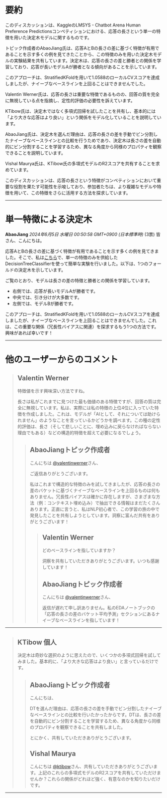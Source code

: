 # 要約 
このディスカッションは、KaggleのLMSYS - Chatbot Arena Human Preference Predictionsコンペティションにおける、応答の長さという単一の特徴を用いた決定木モデルに関するものです。

トピック作成者のAbaoJiang氏は、応答AとBの長さの差に基づく特徴が有用であることを示す多くの例を見てきたことから、この特徴のみを用いた決定木モデルの実験結果を共有しています。決定木は、応答の長さの差と勝者との関係を学習しており、応答が長いモデルAが勝者となる傾向があることを示しています。

このアプローチは、StratifiedKFoldを用いて1.0588のローカルCVスコアを達成しましたが、ナイーブなベースラインを上回ることはできませんでした。

Valentin Werner氏は、応答の長さは重要な特徴であるものの、回答の質を完全に無視している点を指摘し、定性的評価の必要性を訴えています。

KTibow氏は、決定木ではなく多項式回帰を試したことを共有し、基本的には「より大きな応答はより良い」という関係をモデル化していることを説明しています。

AbaoJiang氏は、決定木を選んだ理由は、応答の長さの差を手動でビン分割したナイーブなベースラインとの比較を行うためであり、決定木は長さの差を自動的にビン分割することを学習するため、異なる角度から同様のプロパティを観察できることを説明しています。

Vishal Maurya氏は、KTibow氏の多項式モデルのR2スコアを共有することを求めています。

このディスカッションは、応答の長さという特徴がコンペティションにおいて重要な役割を果たす可能性を示唆しており、参加者たちは、より複雑なモデルや特徴を用いて、この特徴をさらに活用する方法を探求しています。


---
# 単一特徴による決定木
**AbaoJiang** *2024年6月5日 水曜日 00:50:58 GMT+0900 (日本標準時)* (3票)
皆さん、こんにちは。

応答AとBの長さの差に基づく特徴が有用であることを示す多くの例を見てきました。そこで、私は[こちら](https://www.kaggle.com/code/abaojiang/lmsys-detailed-eda?scriptVersionId=181492294)で、単一の特徴のみを供給したDecisionTreeClassifierを使って簡単な実験を行いました。以下は、1つのフォールドの決定木を示しています。

[](https://postimg.cc/Y4YBzCJS)

ご覧のとおり、モデルは長さの差の特徴と勝者との関係を学習しています。

* 右側では、応答が長いモデルAが勝者です。
* 中央では、引き分けが大多数です。
* 左側では、モデルBが勝者です。

このアプローチは、StratifiedKFoldを用いて1.0588のローカルCVスコアを達成しましたが、ナイーブなベースラインを上回ることはできませんでした。これは、この重要な関係（冗長性バイアスに関連）を探求するもう1つの方法です。興味があれば幸いです！

---
# 他のユーザーからのコメント
> ## Valentin Werner
> 
> 特徴値を示す興味深い方法ですね。
> 
> 長さは私がこれまでに見つけた最も価値のある特徴ですが、回答の質は完全に無視しています。私は、実際には私の特徴の上位4位に入っていた特徴を作成しました。これは、モデルが「AIとして、それについては助けられません」のようなことを言っているかどうかを調べます。この種の定性的評価は、長さ（そして悲しいことに、埋め込みに戻らなければならない理由でもある）などの構造的特徴を超えて必要になるでしょう。
> 
> 
> 
> > ## AbaoJiangトピック作成者
> > 
> > こんにちは [@valentinwerner](https://www.kaggle.com/valentinwerner)さん、
> > 
> > ご返信ありがとうございます。
> > 
> > 私はこれまで構造的な特徴のみを試してきましたが、応答の長さの差のバケットに基づくナイーブなベースラインを上回るものは何もありません。冗長性バイアスは確かに存在しますが、さまざまな方法（例：コンテキスト埋め込み）で抽出できる情報はまだたくさんあります。正直に言うと、私はNLP初心者で、この学習の旅の中で発見したことを共有しようとしています。洞察に富んだ共有をありがとうございます！
> > 
> > 
> > 
> > > ## Valentin Werner
> > > 
> > > どのベースラインを指していますか？
> > > 
> > > 洞察を共有していただきありがとうございます。いつも感謝しています！
> > > 
> > > 
> > > 
> > > ## AbaoJiangトピック作成者
> > > 
> > > こんにちは [@valentinwerner](https://www.kaggle.com/valentinwerner)さん、
> > > 
> > > 返信が遅れて申し訳ありません。私のEDAノートブックの「応答の長さの差のバケット平均予測」セクションにあるナイーブなベースラインを指しています！
> > > 
> > > 
> > > 
---
> ## KTibow 個人
> 
> 決定木は奇妙な選択のように思えたので、いくつかの多項式回帰を試してみました。基本的に、「より大きな応答はより良い」と言っているだけです。
> 
> 
> 
> > ## AbaoJiangトピック作成者
> > 
> > こんにちは、
> > 
> > DTを選んだ理由は、応答の長さの差を手動でビン分割したナイーブなベースラインとの比較を行いたかったからです。DTは、長さの差を自動的にビン分割することを学習するため、異なる角度から同様のプロパティを観察できることを共有しました。
> > 
> > とにかく、共有していただきありがとうございます。
> > 
> > 
> > 
> > ## Vishal Maurya
> > 
> > こんにちは [@ktibow](https://www.kaggle.com/ktibow)さん、共有していただきありがとうございます。上記のこれらの多項式モデルのR2スコアを共有していただけませんか？これらの関係がどれほど強く、有意なのかを知りたいだけです。
> > 
> > 
> > 
---

